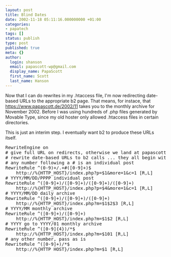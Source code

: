 ```yaml
---
layout: post
title: Blind Dates
date: 2002-11-18 05:11:16.000000000 +01:00
categories:
- papatech
tags: []
status: publish
type: post
published: true
meta: {}
author:
  login: shanson
  email: papascott-wp@gmail.com
  display_name: PapaScott
  first_name: Scott
  last_name: Hanson
---
```

<p>Now that I can do rewrites in my .htaccess file, I'm now redirecting date-based URLs to the appropriate b2 page. That means, for instace, that <a href="/2002/11">https://www.papascott.de/2002/11</a> takes you to the monthly archive for November 2002. Before I was using hundreds of .php files generated by Movable Type, since my old hoster only allowed .htaccess files in certain directories.</p>
<p>This is just an interim step. I eventually want b2 to produce these URLs itself. </p>
<pre>RewriteEngine on
# give full URL on redirects, otherwise we land at papascott.de (w/o www)
# rewrite date-based URLs to b2 calls ... they all begin with [0-9]+/
# any number following a # is an individual post
RewriteRule ^(0-9)+/.+#([0-9]+)$ 
    http://%{HTTP_HOST}/index.php?p=$1&more=1&c=1 [R,L]
# YYYY/MM/DD/PPPP individual post
RewriteRule ^([0-9]+)/([0-9]+)/([0-9]+)/([0-9]+)  
    http://%{HTTP_HOST}/index.php?p=$4&more=1&c=1 [R,L]
# YYYY/MM/DD daily archive
RewriteRule ^([0-9]+)/([0-9]+)/([0-9]+) 
    http://%{HTTP_HOST}/index.php?m=$1$2$3 [R,L]
# YYYY/MM monthly archive
RewriteRule ^([0-9]+)/([0-9]+) 
    http://%{HTTP_HOST}/index.php?m=$1$2 [R,L]
# YYYY go to YYYY/01 monthly archive
RewriteRule ^([0-9]{4})/*$ 
    http://%{HTTP_HOST}/index.php?m=$101 [R,L]
# any other number, pass as is
RewriteRule ^([0-9]+)/*$ 
    http://%{HTTP_HOST}/index.php?m=$1 [R,L]</pre>
